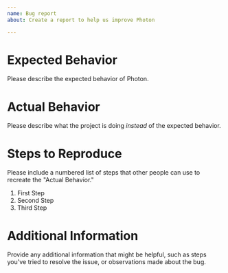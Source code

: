 ```yaml
---
name: Bug report
about: Create a report to help us improve Photon

---
```


Expected Behavior
==============================

Please describe the expected behavior of Photon.

Actual Behavior
==============================

Please describe what the project is doing _instead_ of the
expected behavior.

Steps to Reproduce
==============================

Please include a numbered list of steps that other people can 
use to recreate the "Actual Behavior."

1. First Step
2. Second Step
3. Third Step

Additional Information
==============================

Provide any additional information that might be helpful,
such as steps you've tried to resolve the issue, 
or observations made about the bug.
